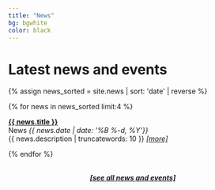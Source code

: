 ```yaml
---
title: "News"
bg: bgwhite
color: black
---
```


<h1>Latest news and events</h1>

{% assign news_sorted = site.news | sort: 'date' | reverse %}

{% for news in news_sorted limit:4 %}

<b><a href="{{ news.link }}" target="_blank">{{ news.title }}</a></b>
<br>
<span class="label news">News</span><i> {{ news.date | date: '%B %-d, %Y'}}</i>
<br>
{{ news.description | truncatewords: 10 }}
<i><a href="{{ news.link }}" target="_blank">[more]</a></i>

{% endfor %}

<center>
<br>
<b><i><a href="news-archive.html">[see all news and events]</a></i></b>
</center>
